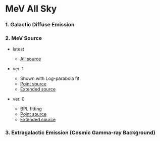 # MeV All Sky

### 1. Galactic Diffuse Emission

### 2. MeV Source

- latest
  - [All source](https://github.com/tsuji703/MeV-All-Sky/blob/main/files/MeV_all_source.md)

- ver. 1
  - Shown with Log-parabola fit
  - [Point source](https://github.com/tsuji703/MeV-All-Sky/blob/main/files/MeV_point_source_LogParabola.md)
  - [Extended source](https://github.com/tsuji703/MeV-All-Sky/blob/main/files/MeV_extended_source_LogParabola.md)

- ver. 0
  - BPL fitting
  - [Point source](https://github.com/tsuji703/MeV-All-Sky/blob/main/files/MeV_point_source.md)
  - [Extended source](https://github.com/tsuji703/MeV-All-Sky/blob/main/files/MeV_extended_source.md)


### 3. Extragalactic Emission (Cosmic Gamma-ray Background)

